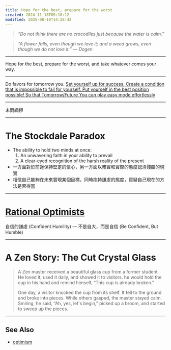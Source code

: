 ```yaml
---
title: Hope for the best, prepare for the worst
created: 2024-11-18T09:18:12
modified: 2025-08-10T14:28:42
---
```


> _“Do not think there are no crocodiles just because the water is calm.”_

> _“A flower falls, even though we love it; and a weed grows, even though we do not love it.” — Dogen_

---

Hope for the best, prepare for the worst, and take whatever comes your way.

---

Do favors for tomorrow you. [Set yourself up for success. Create a condition that is impossible to fail for yourself. Put yourself in the best position possible! So that Tomorrow/Future You can play easy mode effortlessly](https://fs.blog/doing-your-best/)

---

未雨綢繆

---

# The Stockdale Paradox

* The ability to hold two minds at once:
	1. An unwavering faith in your ability to prevail
	2. A clear-eyed recognition of the harsh reality of the present
* 一方面對於前途保持堅定的信心，另一方面以務實和實際的態度認清殘酷的現實
* 相信自己能夠在未來實現某個目標，同時抱持謙虛的態度，質疑自己現在的方法是否得當

---

# [Rational Optimists](https://nav.al/rational-optimists)

自信的謙虛 (Confident Humility) — 不是自大，而是自信 (Be Confident, But Humble)

---

# A Zen Story: The Cut Crystal Glass

> A Zen master received a beautiful glass cup from a former student. He loved it, used it daily, and showed it to visitors. he would hold the cup in his hand and remind himself, “This cup is already broken.”
>
> One day, a visitor knocked the cup from its shelf. It fell to the ground and broke into pieces. While others gasped, the master stayed calm. Smiling, he said, “Ah, yes, let's begin,” picked up a broom, and started to sweep up the pieces.

---

## See Also

* [optimism](optimism.md)
